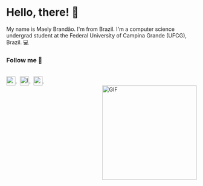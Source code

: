 # Hello, there! :frog:

My name is Maely Brandão. I'm from Brazil. I'm a computer science undergrad student at the Federal University of Campina Grande (UFCG), Brazil. :computer:

### Follow me :frog:
&nbsp;
<br>
<a href="mailto:maely.brandao@ccc.ufcg.edu.br">
  <img src="https://i.imgur.com/aprOdP9.png" width="24px" alt="gmail" align="center">
</a>
&nbsp;
<a href="https://www.last.fm/pt/user/princesatop">
  <img src="https://i.imgur.com/misccBf.png" width="24px" alt="last fm" align="center">
</a>
&nbsp;
<a href="https://open.spotify.com/user/mxlysb?si=14TKj3U1R0elM_3W5_j8HA">
  <img src="https://i.imgur.com/8zYOYoc.png" width="24px" alt="spotify" align="center">
</a>
&nbsp;
<br>
<img align="right" alt="GIF" src="https://i.imgur.com/SoDSkMI.gifv" width="250" >
